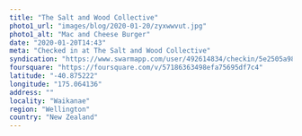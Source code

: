 ```yaml
---
title: "The Salt and Wood Collective"
photo1_url: "images/blog/2020-01-20/zyxwwvut.jpg"
photo1_alt: "Mac and Cheese Burger"
date: "2020-01-20T14:43"
meta: "Checked in at The Salt and Wood Collective"
syndication: "https://www.swarmapp.com/user/492614834/checkin/5e2505a983f7dc000826e743"
foursquare: "https://foursquare.com/v/57186363498efa75695df7c4"
latitude: "-40.875222"
longitude: "175.064136"
address: ""
locality: "Waikanae"
region: "Wellington"
country: "New Zealand"
---
```


